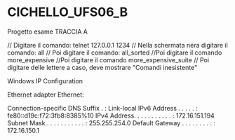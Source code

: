 # CICHELLO_UFS06_B
Progetto esame 
TRACCIA A

// Digitare il comando: telnet 127.0.0.1 1234
// Nella schermata nera digitare il comando: all
// Poi digitare il comando: all_sorted
//Poi digitare il comando more_expensive
//Poi digitare il comando more_expensive_suite
// Poi digitare delle lettere a caso, deve mostrare "Comandi inesistente"






Windows IP Configuration


Ethernet adapter Ethernet:

Connection-specific DNS Suffix  . :
Link-local IPv6 Address . . . . . : fe80::d19c:f72:3fb8:8385%10
IPv4 Address. . . . . . . . . . . : 172.16.151.194
Subnet Mask . . . . . . . . . . . : 255.255.254.0
Default Gateway . . . . . . . . . : 172.16.150.1